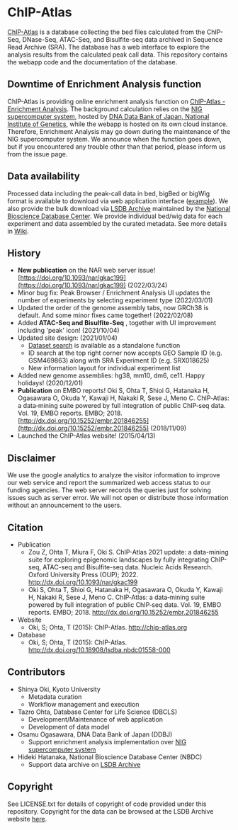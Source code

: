 # ChIP-Atlas

[ChIP-Atlas](https://chip-atlas.org) is a database collecting the bed files calculated from the ChIP-Seq, DNase-Seq, ATAC-Seq, and Bisulfite-seq data archived in Sequence Read Archive (SRA). The database has a web interface to explore the analysis results from the calculated peak call data. This repository contains the webapp code and the documentation of the database.

## Downtime of Enrichment Analysis function

ChIP-Atlas is providing online enrichment analysis function on [ChIP-Atlas - Enrichment Analysis](https://chip-atlas.org/enrichment_analysis). The background calculation relies on the [NIG supercomputer system](http://sc.ddbj.nig.ac.jp), hosted by [DNA Data Bank of Japan, National Institute of Genetics](http://ddbj.nig.ac.jp), while the webapp is hosted on its own cloud instance. Therefore, Enrichment Analysis may go down during the maintenance of the NIG supercomputer system. We announce when the function goes down, but if you encountered any trouble other than that period, please inform us from the issue page.

## Data availability

Processed data including the peak-call data in bed, bigBed or bigWig format is available to download via web application interface ([example](http://chip-atlas.org/view?id=SRX018625)). We also provide the bulk download via [LSDB Archive](http://dx.doi.org/10.18908/lsdba.nbdc01558-000) maintained by the [National Bioscience Database Center](https://biosciencedbc.jp/en/). We provide individual bed/wig data for each experiment and data assembled by the curated metadata. See more details in [Wiki](https://github.com/inutano/chip-atlas/wiki#downloads_doc).

## History

- **New publication** on the NAR web server issue! [https://doi.org/10.1093/nar/gkac199](https://doi.org/10.1093/nar/gkac199) (2022/03/24)
- Minor bug fix: Peak Browser / Enrichment Analysis UI updates the number of experiments by selecting experiment type (2022/03/01)
- Updated the order of the genome assembly tabs, now GRCh38 is default. And some minor fixes came together! (2022/02/08)
- Added **ATAC-Seq and Bisulfite-Seq** , together with UI improvement including 'peak' icon! (2021/10/04)
- Updated site design: (2021/01/04)
  - [Dataset search](/search) is available as a standalone function
  - ID search at the top right corner now accepts GEO Sample ID (e.g. GSM469863) along with SRA Experiment ID (e.g. SRX018625)
  - New information layout for individual experiment list
- Added new genome assemblies: hg38, mm10, dm6, ce11. Happy holidays! (2020/12/01)
- **Publication** on EMBO reports! Oki S, Ohta T, Shioi G, Hatanaka H, Ogasawara O, Okuda Y, Kawaji H, Nakaki R, Sese J, Meno C. ChIP‐Atlas: a data‐mining suite powered by full integration of public ChIP‐seq data. Vol. 19, EMBO reports. EMBO; 2018. [http://dx.doi.org/10.15252/embr.201846255](http://dx.doi.org/10.15252/embr.201846255) (2018/11/09)
- Launched the ChIP-Atlas website! (2015/04/13)

## Disclaimer

We use the google analytics to analyze the visitor information to improve our web service and report the summarized web access status to our funding agencies. The web server records the queries just for solving issues such as server error. We will not open or distribute those information without an announcement to the users.

## Citation

- Publication
  - Zou Z, Ohta T, Miura F, Oki S. ChIP-Atlas 2021 update: a data-mining suite for exploring epigenomic landscapes by fully integrating ChIP-seq, ATAC-seq and Bisulfite-seq data. Nucleic Acids Research. Oxford University Press (OUP); 2022. http://dx.doi.org/10.1093/nar/gkac199
  - Oki S, Ohta T, Shioi G, Hatanaka H, Ogasawara O, Okuda Y, Kawaji H, Nakaki R, Sese J, Meno C. ChIP‐Atlas: a data‐mining suite powered by full integration of public ChIP‐seq data. Vol. 19, EMBO reports. EMBO; 2018. http://dx.doi.org/10.15252/embr.201846255
- Website
  - Oki, S; Ohta, T (2015): ChIP-Atlas. http://chip-atlas.org
- Database
  - Oki, S; Ohta, T (2015): ChIP-Atlas. http://dx.doi.org/10.18908/lsdba.nbdc01558-000

## Contributors

- Shinya Oki, Kyoto University
  - Metadata curation
  - Workflow management and execution
- Tazro Ohta, Database Center for Life Science (DBCLS)
  - Development/Maintenance of web application
  - Development of data model
- Osamu Ogasawara, DNA Data Bank of Japan (DDBJ)
  - Support enrichment analysis implementation over [NIG supercomputer system](http://sc.ddbj.nig.ac.jp)
- Hideki Hatanaka, National Bioscience Database Center (NBDC)
  - Support data archive on [LSDB Archive](https://dbarchive.biosciencedbc.jp)

## Copyright

See LICENSE.txt for details of copyright of code provided under this repository. Copyright for the data can be browsed at the LSDB Archive website [here](https://dbarchive.biosciencedbc.jp/en/chip-atlas/lic.html).
